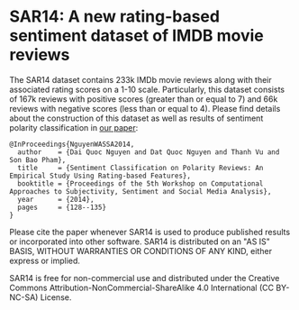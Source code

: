 # SAR14: A new rating-based sentiment dataset of IMDB movie reviews

The SAR14 dataset contains 233k IMDb movie reviews along with their associated rating scores on a 1-10 scale. Particularly, this dataset consists of 167k reviews with positive scores (greater than or equal to 7) and 66k reviews with negative scores (less than or equal to 4). Please find details about the construction of this dataset as well as results of sentiment polarity classification in [our paper](http://www.aclweb.org/anthology/W14-2621):

    @InProceedings{NguyenWASSA2014,
      author    = {Dai Quoc Nguyen and Dat Quoc Nguyen and Thanh Vu and Son Bao Pham},
      title     = {Sentiment Classification on Polarity Reviews: An Empirical Study Using Rating-based Features},
      booktitle = {Proceedings of the 5th Workshop on Computational Approaches to Subjectivity, Sentiment and Social Media Analysis},
      year      = {2014},
      pages     = {128--135}
    }
Please cite the paper whenever SAR14 is used to produce published results or incorporated into other software. SAR14 is distributed on an "AS IS" BASIS, WITHOUT WARRANTIES OR CONDITIONS OF ANY KIND, either express or implied.

SAR14 is free for non-commercial use and distributed under the Creative Commons Attribution-NonCommercial-ShareAlike 4.0 International (CC BY-NC-SA) License.    

